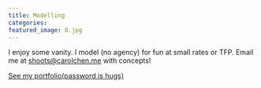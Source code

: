```yaml
---
title: Modelling
categories:
featured_image: 8.jpg
---
```

I enjoy some vanity. I model (no agency) for fun at small rates or TFP. Email me at shoots@carolchen.me with concepts!

<a href="https://model.carolchen.me"> See my portfolio(password is hugs) </a>